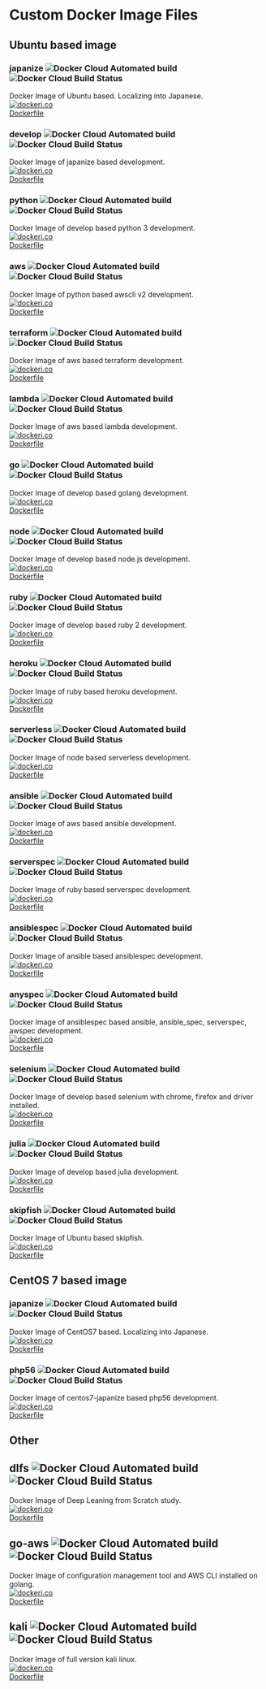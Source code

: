 # Custom Docker Image Files

## Ubuntu based image

### japanize ![Docker Cloud Automated build](https://img.shields.io/docker/cloud/automated/ricordanza/japanize) ![Docker Cloud Build Status](https://img.shields.io/docker/cloud/build/ricordanza/japanize)
Docker Image of Ubuntu based.
Localizing into Japanese.  
[![dockeri.co](https://dockeri.co/image/ricordanza/japanize)](https://hub.docker.com/r/ricordanza/japanize)  
[Dockerfile](/ubuntu/japanize/Dockerfile)

### develop ![Docker Cloud Automated build](https://img.shields.io/docker/cloud/automated/ricordanza/develop) ![Docker Cloud Build Status](https://img.shields.io/docker/cloud/build/ricordanza/develop)
Docker Image of japanize based development.  
[![dockeri.co](https://dockeri.co/image/ricordanza/develop)](https://hub.docker.com/r/ricordanza/develop)  
[Dockerfile](/ubuntu/develop/Dockerfile)

### python ![Docker Cloud Automated build](https://img.shields.io/docker/cloud/automated/ricordanza/python) ![Docker Cloud Build Status](https://img.shields.io/docker/cloud/build/ricordanza/python)
Docker Image of develop based python 3 development.  
[![dockeri.co](https://dockeri.co/image/ricordanza/python)](https://hub.docker.com/r/ricordanza/python)  
[Dockerfile](/ubuntu/python/Dockerfile)

### aws ![Docker Cloud Automated build](https://img.shields.io/docker/cloud/automated/ricordanza/aws) ![Docker Cloud Build Status](https://img.shields.io/docker/cloud/build/ricordanza/aws)
Docker Image of python based awscli v2 development.  
[![dockeri.co](https://dockeri.co/image/ricordanza/aws)](https://hub.docker.com/r/ricordanza/aws)  
[Dockerfile](/ubuntu/aws/Dockerfile)

### terraform ![Docker Cloud Automated build](https://img.shields.io/docker/cloud/automated/ricordanza/terraform) ![Docker Cloud Build Status](https://img.shields.io/docker/cloud/build/ricordanza/terraform)
Docker Image of aws based terraform development.  
[![dockeri.co](https://dockeri.co/image/ricordanza/terraform)](https://hub.docker.com/r/ricordanza/terraform)  
[Dockerfile](/ubuntu/terraform/Dockerfile)

### lambda ![Docker Cloud Automated build](https://img.shields.io/docker/cloud/automated/ricordanza/lambda) ![Docker Cloud Build Status](https://img.shields.io/docker/cloud/build/ricordanza/lambda)
Docker Image of aws based lambda development.  
[![dockeri.co](https://dockeri.co/image/ricordanza/lambda)](https://hub.docker.com/r/ricordanza/lambda)  
[Dockerfile](/ubuntu/lambda/Dockerfile)

### go ![Docker Cloud Automated build](https://img.shields.io/docker/cloud/automated/ricordanza/go) ![Docker Cloud Build Status](https://img.shields.io/docker/cloud/build/ricordanza/go)
Docker Image of develop based golang development.  
[![dockeri.co](https://dockeri.co/image/ricordanza/go)](https://hub.docker.com/r/ricordanza/go)  
[Dockerfile](/ubuntu/go/Dockerfile)

### node ![Docker Cloud Automated build](https://img.shields.io/docker/cloud/automated/ricordanza/node) ![Docker Cloud Build Status](https://img.shields.io/docker/cloud/build/ricordanza/node)
Docker Image of develop based node.js development.  
[![dockeri.co](https://dockeri.co/image/ricordanza/node)](https://hub.docker.com/r/ricordanza/node)  
[Dockerfile](/ubuntu/node/Dockerfile)

### ruby ![Docker Cloud Automated build](https://img.shields.io/docker/cloud/automated/ricordanza/ruby) ![Docker Cloud Build Status](https://img.shields.io/docker/cloud/build/ricordanza/ruby)
Docker Image of develop based ruby 2 development.  
[![dockeri.co](https://dockeri.co/image/ricordanza/ruby)](https://hub.docker.com/r/ricordanza/ruby)  
[Dockerfile](/ubuntu/ruby/Dockerfile)

### heroku ![Docker Cloud Automated build](https://img.shields.io/docker/cloud/automated/ricordanza/heroku) ![Docker Cloud Build Status](https://img.shields.io/docker/cloud/build/ricordanza/heroku)
Docker Image of ruby based heroku development.  
[![dockeri.co](https://dockeri.co/image/ricordanza/heroku)](https://hub.docker.com/r/ricordanza/heroku)  
[Dockerfile](/ubuntu/heroku/Dockerfile)

### serverless ![Docker Cloud Automated build](https://img.shields.io/docker/cloud/automated/ricordanza/serverless) ![Docker Cloud Build Status](https://img.shields.io/docker/cloud/build/ricordanza/serverless)
Docker Image of node based serverless development.  
[![dockeri.co](https://dockeri.co/image/ricordanza/serverless)](https://hub.docker.com/r/ricordanza/serverless)  
[Dockerfile](/ubuntu/serverless/Dockerfile)

### ansible ![Docker Cloud Automated build](https://img.shields.io/docker/cloud/automated/ricordanza/ansible) ![Docker Cloud Build Status](https://img.shields.io/docker/cloud/build/ricordanza/ansible)
Docker Image of aws based ansible development.  
[![dockeri.co](https://dockeri.co/image/ricordanza/ansible)](https://hub.docker.com/r/ricordanza/ansible)  
[Dockerfile](/ubuntu/ansible/Dockerfile)

### serverspec ![Docker Cloud Automated build](https://img.shields.io/docker/cloud/automated/ricordanza/serverspec) ![Docker Cloud Build Status](https://img.shields.io/docker/cloud/build/ricordanza/serverspec)
Docker Image of ruby based serverspec development.  
[![dockeri.co](https://dockeri.co/image/ricordanza/serverspec)](https://hub.docker.com/r/ricordanza/serverspec)  
[Dockerfile](/ubuntu/serverspec/Dockerfile)

### ansiblespec ![Docker Cloud Automated build](https://img.shields.io/docker/cloud/automated/ricordanza/ansiblespec) ![Docker Cloud Build Status](https://img.shields.io/docker/cloud/build/ricordanza/ansiblespec)
Docker Image of ansible based ansiblespec development.  
[![dockeri.co](https://dockeri.co/image/ricordanza/ansiblespec)](https://hub.docker.com/r/ricordanza/ansiblespec)  
[Dockerfile](/ubuntu/ansiblespec/Dockerfile)

### anyspec ![Docker Cloud Automated build](https://img.shields.io/docker/cloud/automated/ricordanza/anyspec) ![Docker Cloud Build Status](https://img.shields.io/docker/cloud/build/ricordanza/anyspec)
Docker Image of ansiblespec based ansible, ansible_spec, serverspec, awspec development.  
[![dockeri.co](https://dockeri.co/image/ricordanza/ansiblespec)](https://hub.docker.com/r/ricordanza/anyspec)  
[Dockerfile](/ubuntu/anyspec/Dockerfile)

### selenium ![Docker Cloud Automated build](https://img.shields.io/docker/cloud/automated/ricordanza/selenium) ![Docker Cloud Build Status](https://img.shields.io/docker/cloud/build/ricordanza/selenium)
Docker Image of develop based selenium with chrome, firefox and driver installed.  
[![dockeri.co](https://dockeri.co/image/ricordanza/selenium)](https://hub.docker.com/r/ricordanza/selenium)  
[Dockerfile](/ubuntu/selenium/Dockerfile)

### julia ![Docker Cloud Automated build](https://img.shields.io/docker/cloud/automated/ricordanza/julia) ![Docker Cloud Build Status](https://img.shields.io/docker/cloud/build/ricordanza/julia)
Docker Image of develop based julia development.  
[![dockeri.co](https://dockeri.co/image/ricordanza/julia)](https://hub.docker.com/r/ricordanza/julia)  
[Dockerfile](/ubuntu/julia/Dockerfile)

### skipfish ![Docker Cloud Automated build](https://img.shields.io/docker/cloud/automated/ricordanza/skipfish) ![Docker Cloud Build Status](https://img.shields.io/docker/cloud/build/ricordanza/skipfish)
Docker Image of Ubuntu based skipfish.  
[![dockeri.co](https://dockeri.co/image/ricordanza/skipfish)](https://hub.docker.com/r/ricordanza/skipfish)  
[Dockerfile](/ubuntu/skipfish/Dockerfile)

## CentOS 7 based image

### japanize ![Docker Cloud Automated build](https://img.shields.io/docker/cloud/automated/ricordanza/centos7-japanize) ![Docker Cloud Build Status](https://img.shields.io/docker/cloud/build/ricordanza/centos7-japanize)
Docker Image of CentOS7 based. Localizing into Japanese.  
[![dockeri.co](https://dockeri.co/image/ricordanza/centos7-japanize)](https://hub.docker.com/r/ricordanza/centos7-japanize)  
[Dockerfile](/centos7/japanize/Dockerfile)

### php56 ![Docker Cloud Automated build](https://img.shields.io/docker/cloud/automated/ricordanza/centos7-php56) ![Docker Cloud Build Status](https://img.shields.io/docker/cloud/build/ricordanza/centos7-php56)
Docker Image of centos7-japanize based php56 development.  
[![dockeri.co](https://dockeri.co/image/ricordanza/centos7-php56)](https://hub.docker.com/r/ricordanza/centos7-php56)  
[Dockerfile](/centos7/php56/Dockerfile)

## Other

## dlfs ![Docker Cloud Automated build](https://img.shields.io/docker/cloud/automated/ricordanza/dlfs) ![Docker Cloud Build Status](https://img.shields.io/docker/cloud/build/ricordanza/dlfs)
Docker Image of Deep Leaning from Scratch study.  
[![dockeri.co](https://dockeri.co/image/ricordanza/dlfs)](https://hub.docker.com/r/ricordanza/dlfs)  
[Dockerfile](/other/dlfs/Dockerfile)

## go-aws ![Docker Cloud Automated build](https://img.shields.io/docker/cloud/automated/ricordanza/go-aws) ![Docker Cloud Build Status](https://img.shields.io/docker/cloud/build/ricordanza/go-aws)
Docker Image of configuration management tool and AWS CLI installed on golang.  
[![dockeri.co](https://dockeri.co/image/ricordanza/go-aws)](https://hub.docker.com/r/ricordanza/go-aws)  
[Dockerfile](/other/go-aws/Dockerfile)

## kali ![Docker Cloud Automated build](https://img.shields.io/docker/cloud/automated/ricordanza/kali) ![Docker Cloud Build Status](https://img.shields.io/docker/cloud/build/ricordanza/kali)
Docker Image of full version kali linux.  
[![dockeri.co](https://dockeri.co/image/ricordanza/kali)](https://hub.docker.com/r/ricordanza/kali)  
[Dockerfile](/other/kali/Dockerfile)
